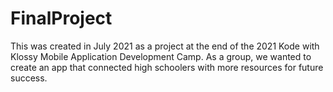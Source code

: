 # FinalProject
This was created in July 2021 as a project at the end of the 2021 Kode with Klossy Mobile Application Development Camp. As a group, we wanted to create an app that connected high schoolers with more resources for future success. 
